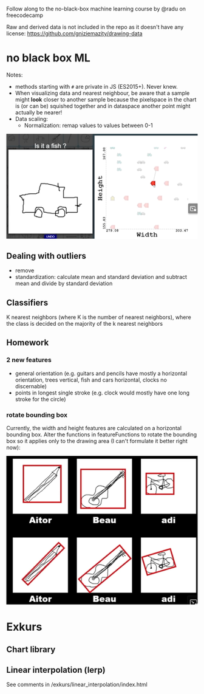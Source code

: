 Follow along to the no-black-box machine learning course by @radu on freecodecamp

Raw and derived data is not included in the repo as it doesn't have any license: https://github.com/gniziemazity/drawing-data

# no black box ML

Notes:

- methods starting with `#` are private in JS (ES2015+). Never knew.
- When visualizing data and nearest neighbour, be aware that a sample might **look** closer to another sample because the pixelspace in the chart is (or can be) squished together and in dataspace another point might actually be nearer!
- Data scaling:
  - Normalization: remap values to values between 0-1

![squished pixel space makes it look as if the car is nearer than the fish!](./readme_images/squished.png)

## Dealing with outliers

- remove
- standardization: calculate mean and standard deviation and subtract mean and divide by standard deviation


## Classifiers

K nearest neighbors (where K is the number of nearest neighbors), where the class is decided on the majority of the k nearest neighbors

## Homework

### 2 new features

- general orientation (e.g. guitars and pencils have mostly a horizontal orientation, trees vertical, fish and cars horizontal, clocks no discernable)
- points in longest single stroke (e.g. clock would mostly have one long stroke for the circle)

### rotate bounding box

Currently, the width and height features are calculated on a horizontal bounding box. Alter the functions in featureFunctions to rotate the bounding box so it applies only to the drawing area (I can't formulate it better right now):

![homework2](./readme_images/homework_rotate.png)



# Exkurs

## Chart library

## Linear interpolation (lerp)

See comments in /exkurs/linear_interpolation/index.html 


